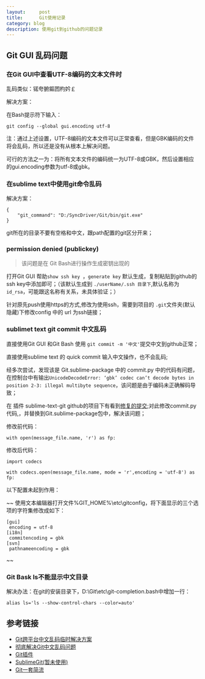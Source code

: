 ```yaml
---
layout:     post
title:      Git使用记录
category: blog
description: 使用git到github的问题记录
---
```

## Git GUI 乱码问题

### 在Git GUI中查看UTF-8编码的文本文件时

乱码类似：锘夸腑鏂囨枃妗￡

解决方案：

在Bash提示符下输入：

	git config --global gui.encoding utf-8

注：通过上述设置，UTF-8编码的文本文件可以正常查看，但是GBK编码的文件将会乱码，所以还是没有从根本上解决问题。

可行的方法之一为：将所有文本文件的编码统一为UTF-8或GBK，然后设置相应的gui.encoding参数为utf-8或gbk。

### 在sublime text中使用git命令乱码

解决方案：

	{
		"git_command": "D:/SyncDriver/Git/bin/git.exe"
	}

git所在的目录不要有空格和中文，跟path配置的git区分开来；

### permission denied (publickey)
> 该问题是在 Git Bash进行操作生成密钥出现的

打开Git GUI 帮助`show ssh key `，`generate key` 默认生成，复制粘贴到github的ssh key中添加即可；（该默认生成到 `./userName/.ssh 目录下`,默认名称为`id_rsa`，可能跟这名称有关系，未具体验证；）

针对原先push使用https的方式,修改为使用ssh，需要到项目的 `.git`文件夹(默认隐藏)下修改config 中的 url 为ssh链接；

### sublimet text git commit 中文乱码

直接使用Git GUI 和Git Bash 使用 ` git commit -m '中文' `提交中文到github正常；

直接使用sublime text 的 quick commit 输入中文操作，也不会乱码;

经多次尝试，发现该是 Git.sublime-package 中的 commit.py 中的代码有问题，在控制台中有输出`UnicodeDecodeError: ‘gbk’ codec can’t decode bytes in position 2-3: illegal multibyte sequence`，该问题是由于编码未正确解码导致；

在 插件 sublime-text-git github的项目下有看到[修复的提交](https://github.com/kemayo/sublime-text-git/commit/c2e5a0fd9bf7676222e825830dabdd603842092c);对此修改commit.py代码,，并替换到Git.sublime-package包中，解决该问题；

修改前代码：

	with open(message_file.name, 'r') as fp:

修改后代码：

	import codecs

	with codecs.open(message_file.name, mode = 'r',encoding = 'utf-8') as fp:


以下配置未起到作用：

~~ 使用文本编辑器打开文件%GIT_HOME%\etc\gitconfig，将下面显示的三个选项的字符集修改成如下：

	[gui]
     encoding = utf-8
	[i18n]
     commitencoding = gbk
	[svn]
     pathnameencoding = gbk
~~

### Git Bask ls不能显示中文目录 

解决办法：在git的安装目录下，D:\Git\etc\git-completion.bash中增加一行： 

	alias ls='ls --show-control-chars --color=auto'

## 参考链接

* [Git跨平台中文乱码临时解决方案](http://blog.csdn.net/snowdream86/article/details/6891319)
* [彻底解决Git中文乱码问题](http://www.diguage.com/archives/26.html)
* [Git插件](https://github.com/kemayo/sublime-text-git)
* [SublimeGit(暂未使用)](https://sublimegit.net/)
* [Git一套简流](http://www.cnblogs.com/BeginMan/p/3591005.html)